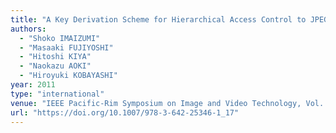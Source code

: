 ```yaml
---
title: "A Key Derivation Scheme for Hierarchical Access Control to JPEG 2000 Coded Images"
authors:
  - "Shoko IMAIZUMI"
  - "Masaaki FUJIYOSHI"
  - "Hitoshi KIYA"
  - "Naokazu AOKI"
  - "Hiroyuki KOBAYASHI"
year: 2011
type: "international"
venue: "IEEE Pacific-Rim Symposium on Image and Video Technology, Vol. II, pp. 180-191, Gwangju, Korea, 2011-11-22."
url: "https://doi.org/10.1007/978-3-642-25346-1_17"
---
```

